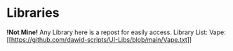 # Libraries
**!Not Mine!**
Any Library here is a repost for easily access.
Library List:
Vape: [[https://github.com/dawid-scripts/UI-Libs/blob/main/Vape.txt]]
